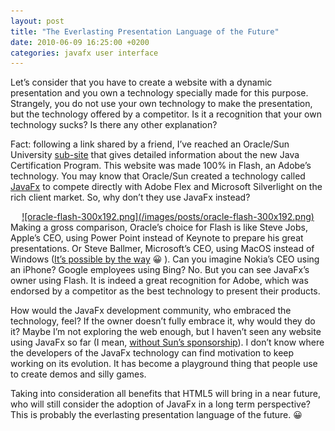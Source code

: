 ```yaml
---
layout: post
title: "The Everlasting Presentation Language of the Future"
date: 2010-06-09 16:25:00 +0200
categories: javafx user interface
---
```


Let’s consider that you have to create a website with a dynamic presentation and you own a technology specially made for this purpose. Strangely, you do not use your own technology to make the presentation, but the technology offered by a competitor. Is it a recognition that your own technology sucks? Is there any other explanation?

Fact: following a link shared by a friend, I’ve reached an Oracle/Sun University <a href="http://content.yudu.com/A1h149/BRTG/resources/index.htm?referrerUrl=">sub-site</a> that gives detailed information about the new Java Certification Program. This website was made 100% in Flash, an Adobe’s technology. You may know that Oracle/Sun created a technology called <a href="http://javafx.com/">JavaFx</a> to compete directly with Adobe Flex and Microsoft Silverlight on the rich client market. So, why don’t they use JavaFx instead?

<div style="clear: both; text-align: center;"><a href="http://69.89.31.239/~hildeber/wp-content/uploads/2010/06/oracle-flash.png" style="margin-left: 1em; margin-right: 1em;">![oracle-flash-300x192.png](/images/posts/oracle-flash-300x192.png)</a></div>
Making a gross comparison, Oracle’s choice for Flash is like Steve Jobs, Apple’s CEO, using Power Point instead of Keynote to prepare his great presentations. Or Steve Ballmer, Microsoft’s CEO, using MacOS instead of Windows (<a href="http://69.89.31.239/~hildeber/?p=171">It’s possible by the way</a> 😀 ). Can you imagine Nokia’s CEO using an iPhone? Google employees using Bing? No. But you can see JavaFx’s owner using Flash. It is indeed a great recognition for Adobe, which was endorsed by a competitor as the best technology to present their products.

How would the JavaFx development community, who embraced the technology, feel? If the owner doesn’t fully embrace it, why would they do it? Maybe I’m not exploring the web enough, but I haven’t seen any website using JavaFx so far (I mean, <a href="http://69.89.31.239/~hildeber/?p=88">without Sun’s sponsorship</a>). I don’t know where the developers of the JavaFx technology can find motivation to keep working on its evolution. It has become a playground thing that people use to create demos and silly games.

Taking into consideration all benefits that HTML5 will bring in a near future, who will still consider the adoption of JavaFx in a long term perspective? This is probably the everlasting presentation language of the future. 😀
